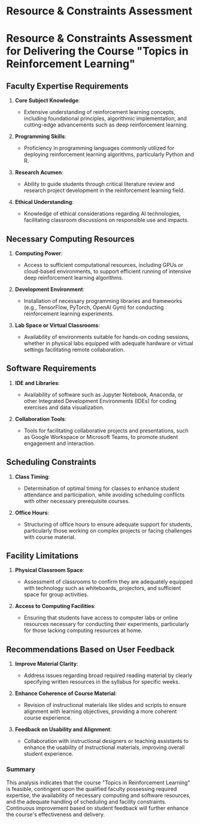 Resource & Constraints Assessment
=================================

# Resource & Constraints Assessment for Delivering the Course "Topics in Reinforcement Learning"

## Faculty Expertise Requirements
1. **Core Subject Knowledge**: 
   - Extensive understanding of reinforcement learning concepts, including foundational principles, algorithmic implementation, and cutting-edge advancements such as deep reinforcement learning.

2. **Programming Skills**: 
   - Proficiency in programming languages commonly utilized for deploying reinforcement learning algorithms, particularly Python and R.

3. **Research Acumen**: 
   - Ability to guide students through critical literature review and research project development in the reinforcement learning field.

4. **Ethical Understanding**: 
   - Knowledge of ethical considerations regarding AI technologies, facilitating classroom discussions on responsible use and impacts.

## Necessary Computing Resources
1. **Computing Power**: 
   - Access to sufficient computational resources, including GPUs or cloud-based environments, to support efficient running of intensive deep reinforcement learning algorithms.

2. **Development Environment**: 
   - Installation of necessary programming libraries and frameworks (e.g., TensorFlow, PyTorch, OpenAI Gym) for conducting reinforcement learning experiments.

3. **Lab Space or Virtual Classrooms**: 
   - Availability of environments suitable for hands-on coding sessions, whether in physical labs equipped with adequate hardware or virtual settings facilitating remote collaboration.

## Software Requirements
1. **IDE and Libraries**: 
   - Availability of software such as Jupyter Notebook, Anaconda, or other Integrated Development Environments (IDEs) for coding exercises and data visualization.

2. **Collaboration Tools**: 
   - Tools for facilitating collaborative projects and presentations, such as Google Workspace or Microsoft Teams, to promote student engagement and interaction.

## Scheduling Constraints
1. **Class Timing**: 
   - Determination of optimal timing for classes to enhance student attendance and participation, while avoiding scheduling conflicts with other necessary prerequisite courses.

2. **Office Hours**: 
   - Structuring of office hours to ensure adequate support for students, particularly those working on complex projects or facing challenges with course material.

## Facility Limitations
1. **Physical Classroom Space**: 
   - Assessment of classrooms to confirm they are adequately equipped with technology such as whiteboards, projectors, and sufficient space for group activities.

2. **Access to Computing Facilities**: 
   - Ensuring that students have access to computer labs or online resources necessary for conducting their experiments, particularly for those lacking computing resources at home.

## Recommendations Based on User Feedback
1. **Improve Material Clarity**: 
   - Address issues regarding broad required reading material by clearly specifying written resources in the syllabus for specific weeks.

2. **Enhance Coherence of Course Material**: 
   - Revision of instructional materials like slides and scripts to ensure alignment with learning objectives, providing a more coherent course experience.

3. **Feedback on Usability and Alignment**: 
   - Collaboration with instructional designers or teaching assistants to enhance the usability of instructional materials, improving overall student experience.

### Summary
This analysis indicates that the course "Topics in Reinforcement Learning" is feasible, contingent upon the qualified faculty possessing required expertise, the availability of necessary computing and software resources, and the adequate handling of scheduling and facility constraints. Continuous improvement based on student feedback will further enhance the course's effectiveness and delivery.